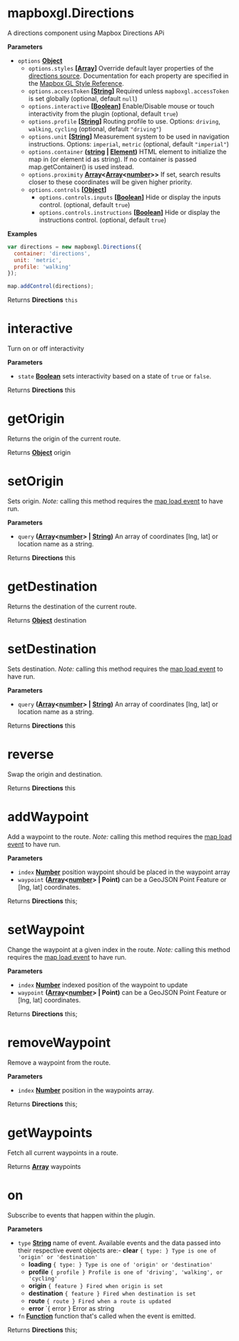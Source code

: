 # mapboxgl.Directions

A directions component using Mapbox Directions APi

**Parameters**

-   `options` **[Object](https://developer.mozilla.org/en-US/docs/Web/JavaScript/Reference/Global_Objects/Object)** 
    -   `options.styles` **\[[Array](https://developer.mozilla.org/en-US/docs/Web/JavaScript/Reference/Global_Objects/Array)]** Override default layer properties of the [directions source](https://github.com/mapbox/mapbox-gl-directions/blob/master/src/directions_style.js). Documentation for each property are specified in the [Mapbox GL Style Reference](https://www.mapbox.com/mapbox-gl-style-spec/).
    -   `options.accessToken` **\[[String](https://developer.mozilla.org/en-US/docs/Web/JavaScript/Reference/Global_Objects/String)]** Required unless `mapboxgl.accessToken` is set globally (optional, default `null`)
    -   `options.interactive` **\[[Boolean](https://developer.mozilla.org/en-US/docs/Web/JavaScript/Reference/Global_Objects/Boolean)]** Enable/Disable mouse or touch interactivity from the plugin (optional, default `true`)
    -   `options.profile` **\[[String](https://developer.mozilla.org/en-US/docs/Web/JavaScript/Reference/Global_Objects/String)]** Routing profile to use. Options: `driving`, `walking`, `cycling` (optional, default `"driving"`)
    -   `options.unit` **\[[String](https://developer.mozilla.org/en-US/docs/Web/JavaScript/Reference/Global_Objects/String)]** Measurement system to be used in navigation instructions. Options: `imperial`, `metric` (optional, default `"imperial"`)
    -   `options.container` **([string](https://developer.mozilla.org/en-US/docs/Web/JavaScript/Reference/Global_Objects/String) \| [Element](https://developer.mozilla.org/en-US/docs/Web/API/Element))** HTML element to initialize the map in (or element id as string). If no container is passed map.getContainer() is used instead.
    -   `options.proximity` **[Array](https://developer.mozilla.org/en-US/docs/Web/JavaScript/Reference/Global_Objects/Array)&lt;[Array](https://developer.mozilla.org/en-US/docs/Web/JavaScript/Reference/Global_Objects/Array)&lt;[number](https://developer.mozilla.org/en-US/docs/Web/JavaScript/Reference/Global_Objects/Number)>>** If set, search results closer to these coordinates will be given higher priority.
    -   `options.controls` **\[[Object](https://developer.mozilla.org/en-US/docs/Web/JavaScript/Reference/Global_Objects/Object)]** 
        -   `options.controls.inputs` **\[[Boolean](https://developer.mozilla.org/en-US/docs/Web/JavaScript/Reference/Global_Objects/Boolean)]** Hide or display the inputs control. (optional, default `true`)
        -   `options.controls.instructions` **\[[Boolean](https://developer.mozilla.org/en-US/docs/Web/JavaScript/Reference/Global_Objects/Boolean)]** Hide or display the instructions control. (optional, default `true`)

**Examples**

```javascript
var directions = new mapboxgl.Directions({
  container: 'directions',
  unit: 'metric',
  profile: 'walking'
});

map.addControl(directions);
```

Returns **Directions** `this`

# interactive

Turn on or off interactivity

**Parameters**

-   `state` **[Boolean](https://developer.mozilla.org/en-US/docs/Web/JavaScript/Reference/Global_Objects/Boolean)** sets interactivity based on a state of `true` or `false`.

Returns **Directions** this

# getOrigin

Returns the origin of the current route.

Returns **[Object](https://developer.mozilla.org/en-US/docs/Web/JavaScript/Reference/Global_Objects/Object)** origin

# setOrigin

Sets origin. _Note:_ calling this method requires the [map load event](https://www.mapbox.com/mapbox-gl-js/api/#Map.load)
to have run.

**Parameters**

-   `query` **([Array](https://developer.mozilla.org/en-US/docs/Web/JavaScript/Reference/Global_Objects/Array)&lt;[number](https://developer.mozilla.org/en-US/docs/Web/JavaScript/Reference/Global_Objects/Number)> | [String](https://developer.mozilla.org/en-US/docs/Web/JavaScript/Reference/Global_Objects/String))** An array of coordinates [lng, lat] or location name as a string.

Returns **Directions** this

# getDestination

Returns the destination of the current route.

Returns **[Object](https://developer.mozilla.org/en-US/docs/Web/JavaScript/Reference/Global_Objects/Object)** destination

# setDestination

Sets destination. _Note:_ calling this method requires the [map load event](https://www.mapbox.com/mapbox-gl-js/api/#Map.load)
to have run.

**Parameters**

-   `query` **([Array](https://developer.mozilla.org/en-US/docs/Web/JavaScript/Reference/Global_Objects/Array)&lt;[number](https://developer.mozilla.org/en-US/docs/Web/JavaScript/Reference/Global_Objects/Number)> | [String](https://developer.mozilla.org/en-US/docs/Web/JavaScript/Reference/Global_Objects/String))** An array of coordinates [lng, lat] or location name as a string.

Returns **Directions** this

# reverse

Swap the origin and destination.

Returns **Directions** this

# addWaypoint

Add a waypoint to the route. _Note:_ calling this method requires the
[map load event](https://www.mapbox.com/mapbox-gl-js/api/#Map.load) to have run.

**Parameters**

-   `index` **[Number](https://developer.mozilla.org/en-US/docs/Web/JavaScript/Reference/Global_Objects/Number)** position waypoint should be placed in the waypoint array
-   `waypoint` **([Array](https://developer.mozilla.org/en-US/docs/Web/JavaScript/Reference/Global_Objects/Array)&lt;[number](https://developer.mozilla.org/en-US/docs/Web/JavaScript/Reference/Global_Objects/Number)> | Point)** can be a GeoJSON Point Feature or [lng, lat] coordinates.

Returns **Directions** this;

# setWaypoint

Change the waypoint at a given index in the route. _Note:_ calling this
method requires the [map load event](https://www.mapbox.com/mapbox-gl-js/api/#Map.load)
to have run.

**Parameters**

-   `index` **[Number](https://developer.mozilla.org/en-US/docs/Web/JavaScript/Reference/Global_Objects/Number)** indexed position of the waypoint to update
-   `waypoint` **([Array](https://developer.mozilla.org/en-US/docs/Web/JavaScript/Reference/Global_Objects/Array)&lt;[number](https://developer.mozilla.org/en-US/docs/Web/JavaScript/Reference/Global_Objects/Number)> | Point)** can be a GeoJSON Point Feature or [lng, lat] coordinates.

Returns **Directions** this;

# removeWaypoint

Remove a waypoint from the route.

**Parameters**

-   `index` **[Number](https://developer.mozilla.org/en-US/docs/Web/JavaScript/Reference/Global_Objects/Number)** position in the waypoints array.

Returns **Directions** this;

# getWaypoints

Fetch all current waypoints in a route.

Returns **[Array](https://developer.mozilla.org/en-US/docs/Web/JavaScript/Reference/Global_Objects/Array)** waypoints

# on

Subscribe to events that happen within the plugin.

**Parameters**

-   `type` **[String](https://developer.mozilla.org/en-US/docs/Web/JavaScript/Reference/Global_Objects/String)** name of event. Available events and the data passed into their respective event objects are:-   **clear** `{ type: } Type is one of 'origin' or 'destination'`
    -   **loading** `{ type: } Type is one of 'origin' or 'destination'`
    -   **profile** `{ profile } Profile is one of 'driving', 'walking', or 'cycling'`
    -   **origin** `{ feature } Fired when origin is set`
    -   **destination** `{ feature } Fired when destination is set`
    -   **route** `{ route } Fired when a route is updated`
    -   **error** \`{ error } Error as string
-   `fn` **[Function](https://developer.mozilla.org/en-US/docs/Web/JavaScript/Reference/Statements/function)** function that's called when the event is emitted.

Returns **Directions** this;
